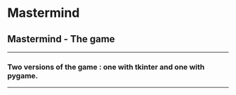 # Mastermind
## Mastermind - The game
---
### Two versions of the game : one with tkinter and one with pygame.
---